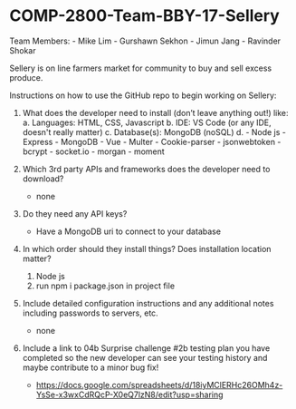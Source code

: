 # COMP-2800-Team-BBY-17-Sellery
Team Members: 
    - Mike Lim
    - Gurshawn Sekhon
    - Jimun Jang 
    - Ravinder Shokar


Sellery is on line farmers market for community to buy and sell excess produce.

Instructions on how to use the GitHub repo to begin working on Sellery:

1. What does the developer need to install (don’t leave anything out!) like:
    a. Languages: HTML, CSS, Javascript
    b. IDE: VS Code (or any IDE, doesn't really matter)
    c. Database(s): MongoDB (noSQL)
    d. 
        - Node js
        - Express
        - MongoDB
        - Vue
        - Multer
        - Cookie-parser
        - jsonwebtoken
        - bcrypt
        - socket.io
        - morgan
        - moment

2. Which 3rd party APIs and frameworks does the developer need to download?
    - none

3. Do they need any API keys?
    - Have a MongoDB uri to connect to your database

4. In which order should they install things? Does installation location matter?
    1. Node js
    2. run npm i package.json in project file

5. Include detailed configuration instructions and any additional notes including passwords to servers, etc.
    - none

6. Include a link to 04b Surprise challenge #2b testing plan you have completed so the new developer can see your testing history and maybe contribute to a minor bug fix!
    - https://docs.google.com/spreadsheets/d/18iyMClERHc26OMh4z-YsSe-x3wxCdRQcP-X0eQ7lzN8/edit?usp=sharing
